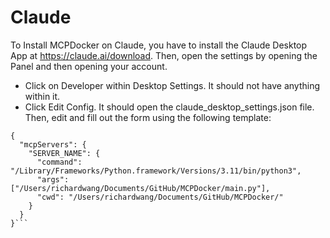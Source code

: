 # Claude

To Install MCPDocker on Claude, you have to install the Claude Desktop App at https://claude.ai/download. Then, open the settings by opening the Panel and then opening your account. 
- Click on Developer within Desktop Settings. It should not have anything within it.
- Click Edit Config. It should open the claude_desktop_settings.json file. Then, edit and fill out the form using the following template:
```
{
  "mcpServers": {
    "SERVER_NAME": {
      "command": "/Library/Frameworks/Python.framework/Versions/3.11/bin/python3",
      "args": ["/Users/richardwang/Documents/GitHub/MCPDocker/main.py"],
      "cwd": "/Users/richardwang/Documents/GitHub/MCPDocker/"
    }
  }
}```
